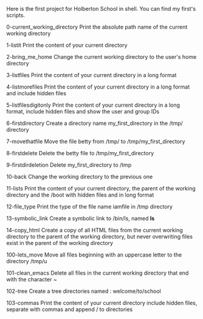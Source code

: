 Here is the first project for Holberton School in shell.
You can find my first's scripts.

0-current_working_directory
	Print the absolute path name of the current working directory

1-listit
	Print the content of your current directory

2-bring_me_home
	Change the current working directory to the user's home directory

3-listfiles
	Print the content of your current directory in a long format

4-listmorefiles
	Print the content of your current directory in a long format and include hidden files

5-listfilesdigitonly
	Print the content of your current directory in a long format, include hidden files and show the user and group IDs

6-firstdirectory
	Create a directory name my_first_directory in the /tmp/ directory

7-movethatfile
	Move the file betty from /tmp/ to /tmp/my_first_directory

8-firstdelete
	Delete the betty file to /tmp/my_first_directory

9-firstdirdeletion
	Delete my_first_directory to /tmp

10-back
	Change the working directory to the previous one

11-lists
	Print the content of your current directory, the parent of the working directory and the /boot with hidden files and in long format

12-file_type
	Print the type of the file name iamfile in /tmp directory

13-symbolic_link
	Create a symbolic link to /bin/ls, named __ls__

14-copy_html
	Create a copy of all HTML files from the current working directory to the parent of the working directory, but never overwriting files exist in the parent of the working directory

100-lets_move
	Move all files beginning with an uppercase letter to the directory /tmp/u

101-clean_emacs
	Delete all files in the current working directory that end with the character ~

102-tree
	Create a tree directories named : welcome/to/school

103-commas
	Print the content of your current directory include hidden files, separate with commas and append / to directories


